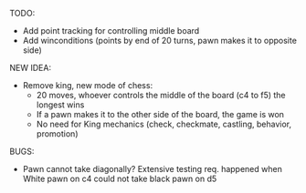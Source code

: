 TODO:
- Add point tracking for controlling middle board
- Add winconditions (points by end of 20 turns, pawn makes it to opposite side)

NEW IDEA: 
- Remove king, new mode of chess:
    - 20 moves, whoever controls the middle of the board (c4 to f5) the longest wins 
    - If a pawn makes it to the other side of the board, the game is won 
    - No need for King mechanics (check, checkmate, castling, behavior, promotion)
    
BUGS:
- Pawn cannot take diagonally? Extensive testing req. happened when White pawn on c4 could not take black pawn on d5 
